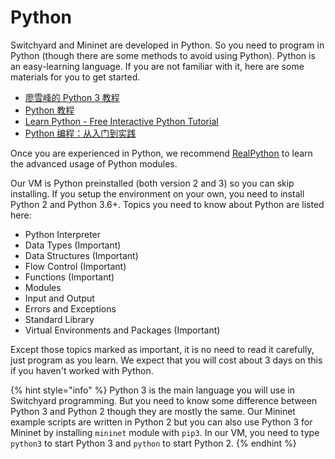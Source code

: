 # Python

Switchyard and Mininet are developed in Python. So you need to program in Python \(though there are some methods to avoid using Python\). Python is an easy-learning language. If you are not familiar with it, here are some materials for you to get started.

* [廖雪峰的 Python 3 教程](https://www.liaoxuefeng.com/wiki/1016959663602400)
* [Python 教程](https://docs.python.org/zh-cn/3/tutorial/index.html)
* [Learn Python - Free Interactive Python Tutorial](https://www.learnpython.org/)
* [Python 编程：从入门到实践](https://box.nju.edu.cn/library/a62f5af1-85e5-4333-a00a-0e9942bcf3d7/ComputerNetwork2021Spring/)

Once you are experienced in Python, we recommend [RealPython](https://realpython.com) to learn the advanced usage of Python modules.

Our VM is Python preinstalled \(both version 2 and 3\) so you can skip installing. If you setup the environment on your own, you need to install Python 2 and Python 3.6+. Topics you need to know about Python are listed here:

* Python Interpreter
* Data Types \(Important\)
* Data Structures \(Important\)
* Flow Control \(Important\)
* Functions \(Important\)
* Modules
* Input and Output
* Errors and Exceptions
* Standard Library
* Virtual Environments and Packages \(Important\)

Except those topics marked as important, it is no need to read it carefully, just program as you learn. We expect that you will cost about 3 days on this if you haven't worked with Python.

{% hint style="info" %}
Python 3 is the main language you will use in Switchyard programming. But you need to know some difference between Python 3 and Python 2 though they are mostly the same. Our Mininet example scripts are written in Python 2 but you can also use Python 3 for Mininet by installing `mininet` module with `pip3`. In our VM, you need to type `python3` to start Python 3 and `python` to start Python 2.
{% endhint %}

